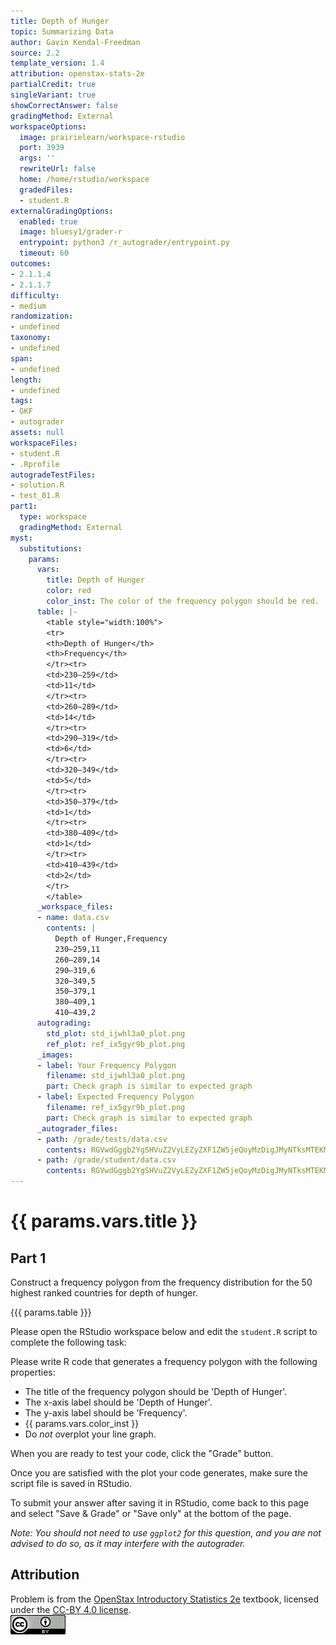 ```yaml
---
title: Depth of Hunger
topic: Summarizing Data
author: Gavin Kendal-Freedman
source: 2.2
template_version: 1.4
attribution: openstax-stats-2e
partialCredit: true
singleVariant: true
showCorrectAnswer: false
gradingMethod: External
workspaceOptions:
  image: prairielearn/workspace-rstudio
  port: 3939
  args: ''
  rewriteUrl: false
  home: /home/rstudio/workspace
  gradedFiles:
  - student.R
externalGradingOptions:
  enabled: true
  image: bluesy1/grader-r
  entrypoint: python3 /r_autograder/entrypoint.py
  timeout: 60
outcomes:
- 2.1.1.4
- 2.1.1.7
difficulty:
- medium
randomization:
- undefined
taxonomy:
- undefined
span:
- undefined
length:
- undefined
tags:
- GKF
- autograder
assets: null
workspaceFiles:
- student.R
- .Rprofile
autogradeTestFiles:
- solution.R
- test_01.R
part1:
  type: workspace
  gradingMethod: External
myst:
  substitutions:
    params:
      vars:
        title: Depth of Hunger
        color: red
        color_inst: The color of the frequency polygon should be red.
      table: |-
        <table style="width:100%">
        <tr>
        <th>Depth of Hunger</th>
        <th>Frequency</th>
        </tr><tr>
        <td>230–259</td>
        <td>11</td>
        </tr><tr>
        <td>260–289</td>
        <td>14</td>
        </tr><tr>
        <td>290–319</td>
        <td>6</td>
        </tr><tr>
        <td>320–349</td>
        <td>5</td>
        </tr><tr>
        <td>350–379</td>
        <td>1</td>
        </tr><tr>
        <td>380–409</td>
        <td>1</td>
        </tr><tr>
        <td>410–439</td>
        <td>2</td>
        </tr>
        </table>
      _workspace_files:
      - name: data.csv
        contents: |
          Depth of Hunger,Frequency
          230–259,11
          260–289,14
          290–319,6
          320–349,5
          350–379,1
          380–409,1
          410–439,2
      autograding:
        std_plot: std_ijwhl3a0_plot.png
        ref_plot: ref_ix5gyr9b_plot.png
      _images:
      - label: Your Frequency Polygon
        filename: std_ijwhl3a0_plot.png
        part: Check graph is similar to expected graph
      - label: Expected Frequency Polygon
        filename: ref_ix5gyr9b_plot.png
        part: Check graph is similar to expected graph
      _autograder_files:
      - path: /grade/tests/data.csv
        contents: RGVwdGggb2YgSHVuZ2VyLEZyZXF1ZW5jeQoyMzDigJMyNTksMTEKMjYw4oCTMjg5LDE0CjI5MOKAkzMxOSw2CjMyMOKAkzM0OSw1CjM1MOKAkzM3OSwxCjM4MOKAkzQwOSwxCjQxMOKAkzQzOSwyCg==
      - path: /grade/student/data.csv
        contents: RGVwdGggb2YgSHVuZ2VyLEZyZXF1ZW5jeQoyMzDigJMyNTksMTEKMjYw4oCTMjg5LDE0CjI5MOKAkzMxOSw2CjMyMOKAkzM0OSw1CjM1MOKAkzM3OSwxCjM4MOKAkzQwOSwxCjQxMOKAkzQzOSwyCg==
---
```

# {{ params.vars.title }}

## Part 1

Construct a frequency polygon from the frequency distribution for the 50 highest ranked countries for depth of hunger.

{{{ params.table }}}

<pl-card title="Instructions">

Please open the RStudio workspace below and edit the `student.R` script to complete the following task:

Please write R code that generates a frequency polygon with the following properties:

- The title of the frequency polygon should be 'Depth of Hunger'.
- The x-axis label should be 'Depth of Hunger'.
- The y-axis label should be 'Frequency'.
- {{ params.vars.color_inst }}
- Do *not* overplot your line graph.

When you are ready to test your code, click the "Grade" button.

Once you are satisfied with the plot your code generates, make sure the script file is saved in RStudio.

To submit your answer after saving it in RStudio, come back to this page and select "Save & Grade" or "Save only" at the bottom of the page.

*Note: You should not need to use `ggplot2` for this question, and you are not advised to do so, as it may interfere with the autograder.*

</pl-card>

## Attribution

Problem is from the [OpenStax Introductory Statistics 2e](https://openstax.org/books/introductory-statistics-2e) textbook, licensed under the [CC-BY 4.0 license](https://creativecommons.org/licenses/by/4.0/).<br>![Image representing the Creative Commons 4.0 BY license.](https://raw.githubusercontent.com/firasm/bits/master/by.png)